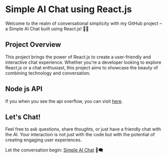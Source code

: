 # Simple AI Chat using React.js

Welcome to the realm of conversational simplicity with my GitHub project – a Simple AI Chat built using React.js! 🤖💬

## Project Overview

This project brings the power of React.js to create a user-friendly and interactive chat experience. Whether you're a developer looking to explore React.js or a chat enthusiast, this project aims to showcase the beauty of combining technology and conversation.

## Node js API

If you when you see the api overflow, you can visit [here](https://github.com/denisetiya/ai-api). 

## Let's Chat!

Feel free to ask questions, share thoughts, or just have a friendly chat with the AI. Your interaction is not just with the code but with the potential of creating engaging user experiences.

Let the conversation begin: [Simple AI Chat](https://simple-fp52c57fk-denisetiyas-projects.vercel.app/) 🚀🗨️
